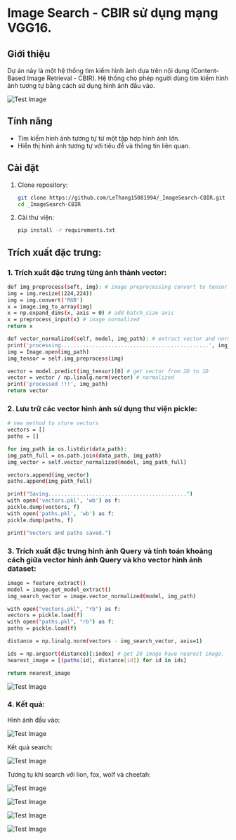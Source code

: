 # Image Search - CBIR sử dụng mạng VGG16.

## Giới thiệu
Dự án này là một hệ thống tìm kiếm hình ảnh dựa trên nội dung (Content-Based Image Retrieval - CBIR). Hệ thống cho phép người dùng tìm kiếm hình ảnh tương tự bằng cách sử dụng hình ảnh đầu vào.

![Test Image](https://github.com/LeThang15081994/_ImageSearch-CBIR/blob/master/Overview-of-general-CBIR-model.png)
## Tính năng
- Tìm kiếm hình ảnh tương tự từ một tập hợp hình ảnh lớn.
- Hiển thị hình ảnh tương tự với tiêu đề và thông tin liên quan.

## Cài đặt
1. Clone repository:
   ```bash
   git clone https://github.com/LeThang15081994/_ImageSearch-CBIR.git
   cd _ImageSearch-CBIR
   ```
2. Cài thư viện:
   ```bash
   pip install -r requirements.txt
   
## Trích xuất đặc trưng:
### 1. Trích xuất đặc trưng từng ảnh thành vector:
   ```bash
def img_preprocess(seft, img): # image preprocessing convert to tensor
  img = img.resize((224,224)) 
  img = img.convert('RGB') 
  x = image.img_to_array(img)
  x = np.expand_dims(x, axis = 0) # add batch_size axis
  x = preprocess_input(x) # image normalized
  return x

def vector_normalized(self, model, img_path): # extract vector and normalized
  print('processing...............................................', img_path)
  img = Image.open(img_path)
  img_tensor = self.img_preprocess(img)

  vector = model.predict(img_tensor)[0] # get vector from 2D to 1D
  vector = vector / np.linalg.norm(vector) # normalized
  print('processed !!!', img_path)
  return vector
   ```
### 2. Lưu trữ các vector hình ảnh sử dụng thư viện pickle:
   ```bash
# new method to store vectors
vectors = []
paths = []

for img_path in os.listdir(data_path):
   img_path_full = os.path.join(data_path, img_path)
   img_vector = self.vector_normalized(model, img_path_full)

   vectors.append(img_vector)
   paths.append(img_path_full)

print("Saving............................................")
with open('vectors.pkl', 'wb') as f:
   pickle.dump(vectors, f)
with open('paths.pkl', 'wb') as f:
   pickle.dump(paths, f)

print("Vectors and paths saved.")
   ```
### 3. Trích xuất đặc trưng hình ảnh Query và tính toán khoảng cách giữa vector hình ảnh Query và kho vector hình ảnh dataset:
   ```bash
image = feature_extract()
model = image.get_model_extract()
img_search_vector = image.vector_normalized(model, img_path)

with open("vectors.pkl", "rb") as f:
  vectors = pickle.load(f)
with open("paths.pkl", "rb") as f:
  paths = pickle.load(f)

distance = np.linalg.norm(vectors - img_search_vector, axis=1)

ids = np.argsort(distance)[:index] # get 20 image have nearest image.
nearest_image = [(paths[id], distance[id]) for id in ids]

return nearest_image
```
![Test Image](https://github.com/LeThang15081994/_ImageSearch-CBIR/blob/master/eculid%20distance.png)
### 4. Kết quả:
Hình ảnh đầu vào:

![Test Image](https://github.com/LeThang15081994/_ImageSearch-CBIR/blob/master/testimg/tiger3.jpg)

Kết quả search:

![Test Image](https://github.com/LeThang15081994/_ImageSearch-CBIR/blob/master/Figure_1.png)

Tương tụ khi search với lion, fox, wolf và cheetah:

![Test Image](https://github.com/LeThang15081994/_ImageSearch-CBIR/blob/master/Figure_2.png)

![Test Image](https://github.com/LeThang15081994/_ImageSearch-CBIR/blob/master/Figure_3.png)

![Test Image](https://github.com/LeThang15081994/_ImageSearch-CBIR/blob/master/Figure_4.png)

![Test Image](https://github.com/LeThang15081994/_ImageSearch-CBIR/blob/master/Figure_5.png)

